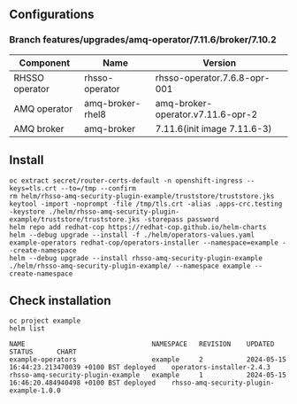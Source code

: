 ## Configurations

### Branch features/upgrades/amq-operator/7.11.6/broker/7.10.2
| Component      | Name             | Version                           |
|----------------|------------------|-----------------------------------|
| RHSSO operator | rhsso-operator   | rhsso-operator.7.6.8-opr-001      |
| AMQ operator   | amq-broker-rhel8 | amq-broker-operator.v7.11.6-opr-2 |
| AMQ broker     | amq-broker       | 7.11.6(init image 7.11.6-3)       |

## Install
```
oc extract secret/router-certs-default -n openshift-ingress --keys=tls.crt --to=/tmp --confirm
rm helm/rhsso-amq-security-plugin-example/truststore/truststore.jks
keytool -import -noprompt -file /tmp/tls.crt -alias .apps-crc.testing -keystore ./helm/rhsso-amq-security-plugin-example/truststore/truststore.jks -storepass password
helm repo add redhat-cop https://redhat-cop.github.io/helm-charts
helm --debug upgrade --install -f ./helm/operators-values.yaml example-operators redhat-cop/operators-installer --namespace=example --create-namespace
helm --debug upgrade --install rhsso-amq-security-plugin-example ./helm/rhsso-amq-security-plugin-example/ --namespace example --create-namespace
```

## Check installation

```
oc project example
helm list 

NAME                                NAMESPACE   REVISION    UPDATED                                 STATUS      CHART
example-operators                   example     2           2024-05-15 16:44:23.213470039 +0100 BST deployed    operators-installer-2.4.3
rhsso-amq-security-plugin-example   example     1           2024-05-15 16:46:20.484940498 +0100 BST deployed    rhsso-amq-security-plugin-example-1.0.0
```